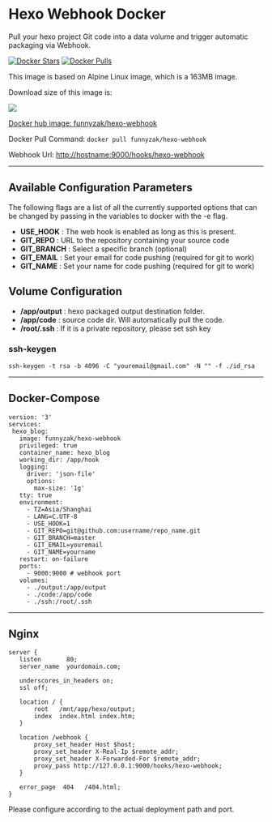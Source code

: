 # Hexo Webhook Docker

Pull your hexo project Git code into a data volume and trigger automatic packaging via Webhook.

[![Docker Stars](https://img.shields.io/docker/stars/funnyzak/hexo-webhook.svg?style=flat-square)](https://hub.docker.com/r/funnyzak/hexo-webhook/)
[![Docker Pulls](https://img.shields.io/docker/pulls/funnyzak/hexo-webhook.svg?style=flat-square)](https://hub.docker.com/r/funnyzak/hexo-webhook/)

This image is based on Alpine Linux image, which is a 163MB image.

Download size of this image is:

[![](https://images.microbadger.com/badges/image/funnyzak/hexo-webhook.svg)](http://microbadger.com/images/funnyzak/hexo-webhook)

[Docker hub image: funnyzak/hexo-webhook](https://hub.docker.com/r/funnyzak/hexo-webhook)

Docker Pull Command: `docker pull funnyzak/hexo-webhook`

Webhook Url: [http://hostname:9000/hooks/hexo-webhook](#)

---

## Available Configuration Parameters

The following flags are a list of all the currently supported options that can be changed by passing in the variables to docker with the -e flag.

- **USE_HOOK** : The web hook is enabled as long as this is present.
- **GIT_REPO** : URL to the repository containing your source code
- **GIT_BRANCH** : Select a specific branch (optional)
- **GIT_EMAIL** : Set your email for code pushing (required for git to work)
- **GIT_NAME** : Set your name for code pushing (required for git to work)

## Volume Configuration

- **/app/output** : hexo packaged output destination folder.
- **/app/code** : source code dir. Will automatically pull the code.
- **/root/.ssh** :  If it is a private repository, please set ssh key

### ssh-keygen

`ssh-keygen -t rsa -b 4096 -C "youremail@gmail.com" -N "" -f ./id_rsa`

---

## Docker-Compose

 ```docker
version: '3'
services:
  hexo_blog:
    image: funnyzak/hexo-webhook
    privileged: true
    container_name: hexo_blog
    working_dir: /app/hook
    logging:
      driver: 'json-file'
      options:
        max-size: '1g'
    tty: true
    environment:
      - TZ=Asia/Shanghai
      - LANG=C.UTF-8
      - USE_HOOK=1
      - GIT_REPO=git@github.com:username/repo_name.git
      - GIT_BRANCH=master
      - GIT_EMAIL=youremail
      - GIT_NAME=yourname
    restart: on-failure
    ports:
      - 9000:9000 # webhook port
    volumes:
      - ./output:/app/output
      - ./code:/app/code
      - ./ssh:/root/.ssh

 ```

---

## Nginx

 ```nginx
server {
    listen       80;
    server_name  yourdomain.com;

    underscores_in_headers on;
    ssl off;

    location / {
        root   /mnt/app/hexo/output;
        index  index.html index.htm;
    }

    location /webhook {
        proxy_set_header Host $host;
        proxy_set_header X-Real-Ip $remote_addr;
        proxy_set_header X-Forwarded-For $remote_addr;
        proxy_pass http://127.0.0.1:9000/hooks/hexo-webhook;
    }

    error_page  404   /404.html;
}

 ```

Please configure according to the actual deployment path and port.

